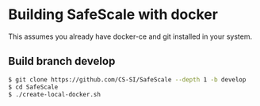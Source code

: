 # Building SafeScale with docker

This assumes you already have docker-ce and git installed in your system.

## Build branch develop
```bash
$ git clone https://github.com/CS-SI/SafeScale --depth 1 -b develop
$ cd SafeScale
$ ./create-local-docker.sh
```
